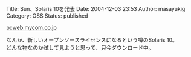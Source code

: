 Title: Sun、Solaris 10を発表
Date: 2004-12-03 23:53
Author: masayukig
Category: OSS
Status: published

[pcweb.mycom.co.jp](http://pcweb.mycom.co.jp/news/2004/11/30/009.html)

なんか、新しいオープンソースライセンスになるという噂のSolaris 10。  
どんな物なのか試して見ようと思って、只今ダウンロード中。
